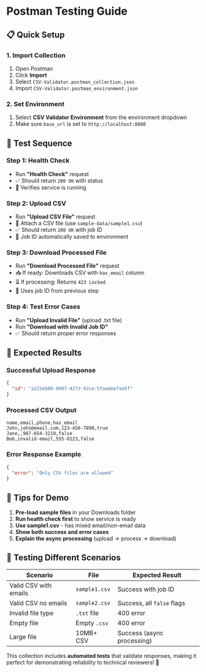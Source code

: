 # Postman Testing Guide

## 📋 **Quick Setup**

### 1. Import Collection
1. Open Postman
2. Click **Import**
3. Select `CSV-Validator.postman_collection.json`
4. Import `CSV-Validator.postman_environment.json`

### 2. Set Environment
1. Select **CSV Validator Environment** from the environment dropdown
2. Make sure `base_url` is set to `http://localhost:8080`

## 🚀 **Test Sequence**

### **Step 1: Health Check**
- Run **"Health Check"** request
- ✅ Should return `200 OK` with status
- 🎯 Verifies service is running

### **Step 2: Upload CSV**
- Run **"Upload CSV File"** request
- 📎 Attach a CSV file (use `sample-data/sample1.csv`)
- ✅ Should return `200 OK` with job ID
- 🔄 Job ID automatically saved to environment

### **Step 3: Download Processed File**
- Run **"Download Processed File"** request
- 📥 If ready: Downloads CSV with `has_email` column
- ⏳ If processing: Returns `423 Locked`
- 🎯 Uses job ID from previous step

### **Step 4: Test Error Cases**
- Run **"Upload Invalid File"** (upload .txt file)
- Run **"Download with Invalid Job ID"**
- ✅ Should return proper error responses

## 🎯 **Expected Results**

### **Successful Upload Response**
```json
{
  "id": "a225eb00-0907-4273-92ca-5faadeefae5f"
}
```

### **Processed CSV Output**
```csv
name,email,phone,has_email
John,john@email.com,123-456-7890,true
Jane,,987-654-3210,false
Bob,invalid-email,555-0123,false
```

### **Error Response Example**
```json
{
  "error": "Only CSV files are allowed"
}
```

## 🔧 **Tips for Demo**

1. **Pre-load sample files** in your Downloads folder
2. **Run health check first** to show service is ready
3. **Use sample1.csv** - has mixed email/non-email data
4. **Show both success and error cases**
5. **Explain the async processing** (upload → process → download)

## 📱 **Testing Different Scenarios**

| Scenario | File | Expected Result |
|----------|------|----------------|
| Valid CSV with emails | `sample1.csv` | Success with job ID |
| Valid CSV no emails | `sample2.csv` | Success, all `false` flags |
| Invalid file type | `.txt` file | 400 error |
| Empty file | Empty `.csv` | 400 error |
| Large file | 10MB+ CSV | Success (async processing) |

This collection includes **automated tests** that validate responses, making it perfect for demonstrating reliability to technical reviewers! 🎯